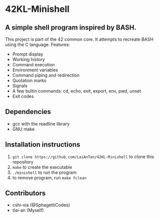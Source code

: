 # 42KL-Minishell

## A simple shell program inspired by BASH.

This project is part of the 42 common core. It attempts to recreate BASH using the C language.
Features:
- Prompt display
- Working history
- Command execution
- Environment variables
- Command piping and redirection
- Quotation marks
- Signals
- A few bultin commands: cd, echo, exit, export, env, pwd, unset
- Exit codes

## Dependencies
- gcc with the readline library
- GNU make
## Installation instructions

1. ```git clone https://github.com/LaiAnTan/42KL-Minishell``` to clone this repository
2. ```make``` to create the executable
3. ```./minishell``` to run the program
4. to remove program, run ```make fclean```

## Contributors

- cshi-xia (@SphagettiCodes)
- tlai-an (Myself)